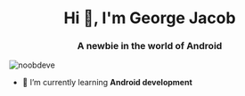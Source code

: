 <h1 align="center">Hi 👋, I'm George Jacob</h1>
<h3 align="center">A newbie in the world of Android</h3>

<p align="left"> <img src="https://komarev.com/ghpvc/?username=noobdeve&label=Profile%20views&color=0e75b6&style=flat" alt="noobdeve" /> </p>

- 🌱 I’m currently learning **Android development**

